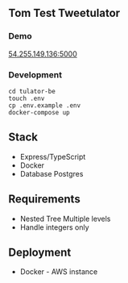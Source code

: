 ## Tom Test Tweetulator

### Demo
[54.255.149.136:5000](http://54.255.149.136:5000)

### Development
```
cd tulator-be
touch .env
cp .env.example .env
docker-compose up
```

## Stack
- Express/TypeScript
- Docker
- Database Postgres

## Requirements
- Nested Tree Multiple levels
- Handle integers only

## Deployment
- Docker - AWS instance
